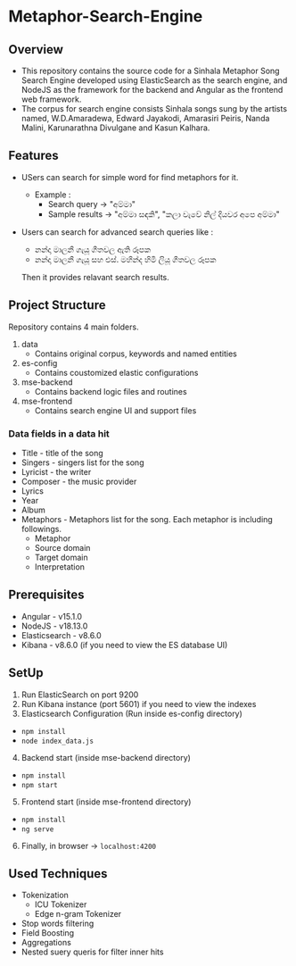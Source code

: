 # Metaphor-Search-Engine

## Overview
* This repository contains the source code for a Sinhala Metaphor Song Search Engine developed using ElasticSearch as the search engine, and NodeJS as the framework for the backend and Angular as the frontend web framework. 
* The corpus for search engine consists Sinhala songs sung by the artists named, W.D.Amaradewa, Edward Jayakodi, Amarasiri Peiris, Nanda Malini, Karunarathna Divulgane and Kasun Kalhara.

## Features
* USers can search for simple word for find metaphors for it.
    * Example :
        * Search query -> "අම්මා"
        * Sample results -> "අම්මා සඳකි", "කලා වැවේ නිල් දියවර අපෙ අම්මා"
* Users can search for advanced search queries like :
    * නන්දා මාලනී ගැයූ ගීතවල ඇති රූපක
    * නන්දා මාලනී ගැයූ සහ එස්. මහින්ද හිමි ලියූ ගීතවල රූපක
    
    Then it provides relavant search results.

## Project Structure
Repository contains 4 main folders.
1. data
    * Contains original corpus, keywords and named entities  
2. es-config 
    * Contains coustomized elastic configurations 
3. mse-backend
    * Contains backend logic files and routines
4. mse-frontend
    * Contains search engine UI and support files

###  Data fields in a data hit
* Title - title of the song
* Singers - singers list for the song
* Lyricist - the writer
* Composer - the music provider
* Lyrics 
* Year
* Album
* Metaphors - Metaphors list for the song. Each metaphor is including followings.
    * Metaphor
    * Source domain
    * Target domain
    * Interpretation

## Prerequisites
* Angular - v15.1.0
* NodeJS - v18.13.0
* Elasticsearch - v8.6.0
* Kibana - v8.6.0 (if you need to view the ES database UI)


## SetUp
1. Run ElasticSearch on port 9200
2. Run Kibana instance (port 5601) if you need to view the indexes
3. Elasticsearch Configuration (Run inside es-config directory)
* `npm install`
* `node index_data.js`
4. Backend start (inside mse-backend directory)
* `npm install` 
* `npm start` 
5. Frontend start (inside mse-frontend directory) 
* `npm install`
* `ng serve` 
6. Finally, in browser -> `localhost:4200`

## Used Techniques
* Tokenization
    * ICU Tokenizer
    * Edge n-gram Tokenizer
* Stop words filtering
* Field Boosting
* Aggregations
* Nested suery queris for filter inner hits

